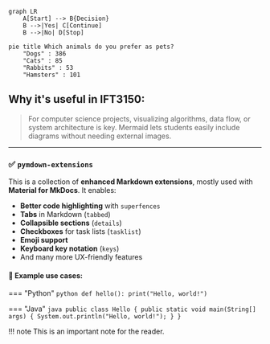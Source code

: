```mermaid
graph LR
    A[Start] --> B{Decision}
    B -->|Yes| C[Continue]
    B -->|No| D[Stop]
```

```mermaid
pie title Which animals do you prefer as pets?
    "Dogs" : 386
    "Cats" : 85
    "Rabbits" : 53
    "Hamsters" : 101
```

## Why it's useful in IFT3150:
> For computer science projects, visualizing algorithms, data flow, or system architecture is key. Mermaid lets students easily include diagrams without needing external images.

---

### ✅ `pymdown-extensions`

This is a collection of **enhanced Markdown extensions**, mostly used with **Material for MkDocs**. It enables:

- **Better code highlighting** with `superfences`
- **Tabs** in Markdown (`tabbed`)
- **Collapsible sections** (`details`)
- **Checkboxes** for task lists (`tasklist`)
- **Emoji support**
- **Keyboard key notation** (`keys`)
- And many more UX-friendly features

#### 🔧 Example use cases:

=== "Python"
    ```python
    def hello():
        print("Hello, world!")
    ```

=== "Java"
    ```java
    public class Hello {
        public static void main(String[] args) {
            System.out.println("Hello, world!");
        }
    }
    ```

!!! note
This is an important note for the reader.

